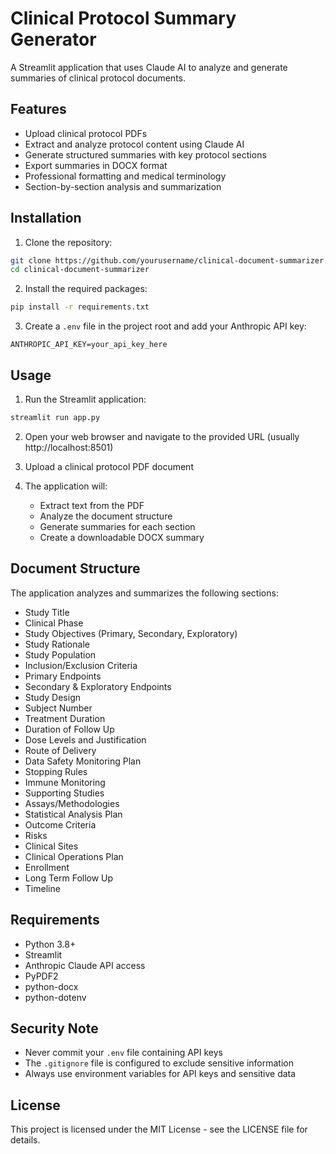# Clinical Protocol Summary Generator

A Streamlit application that uses Claude AI to analyze and generate summaries of clinical protocol documents.

## Features

- Upload clinical protocol PDFs
- Extract and analyze protocol content using Claude AI
- Generate structured summaries with key protocol sections
- Export summaries in DOCX format
- Professional formatting and medical terminology
- Section-by-section analysis and summarization

## Installation

1. Clone the repository:
```bash
git clone https://github.com/yourusername/clinical-document-summarizer.git
cd clinical-document-summarizer
```

2. Install the required packages:
```bash
pip install -r requirements.txt
```

3. Create a `.env` file in the project root and add your Anthropic API key:
```
ANTHROPIC_API_KEY=your_api_key_here
```

## Usage

1. Run the Streamlit application:
```bash
streamlit run app.py
```

2. Open your web browser and navigate to the provided URL (usually http://localhost:8501)

3. Upload a clinical protocol PDF document

4. The application will:
   - Extract text from the PDF
   - Analyze the document structure
   - Generate summaries for each section
   - Create a downloadable DOCX summary

## Document Structure

The application analyzes and summarizes the following sections:

- Study Title
- Clinical Phase
- Study Objectives (Primary, Secondary, Exploratory)
- Study Rationale
- Study Population
- Inclusion/Exclusion Criteria
- Primary Endpoints
- Secondary & Exploratory Endpoints
- Study Design
- Subject Number
- Treatment Duration
- Duration of Follow Up
- Dose Levels and Justification
- Route of Delivery
- Data Safety Monitoring Plan
- Stopping Rules
- Immune Monitoring
- Supporting Studies
- Assays/Methodologies
- Statistical Analysis Plan
- Outcome Criteria
- Risks
- Clinical Sites
- Clinical Operations Plan
- Enrollment
- Long Term Follow Up
- Timeline

## Requirements

- Python 3.8+
- Streamlit
- Anthropic Claude API access
- PyPDF2
- python-docx
- python-dotenv

## Security Note

- Never commit your `.env` file containing API keys
- The `.gitignore` file is configured to exclude sensitive information
- Always use environment variables for API keys and sensitive data

## License

This project is licensed under the MIT License - see the LICENSE file for details. 